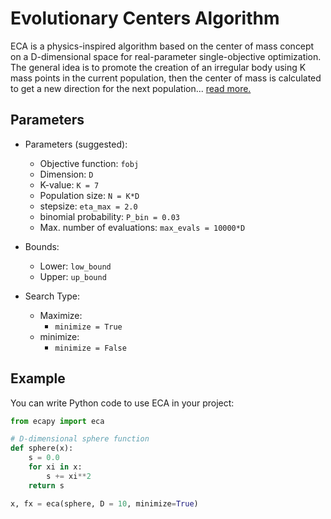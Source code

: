 # Evolutionary Centers Algorithm

ECA is a physics-inspired algorithm based on the center of mass concept on 
a D-dimensional space for real-parameter single-objective optimization. The 
general idea is to promote the creation of an irregular body using K mass points
in the current population, then the center of mass is calculated to get a new direction 
for the next population... [read more.](https://www.dropbox.com/s/kqc22ki2edjtt0y/ECA-optimization.pdf)

## Parameters
- Parameters (suggested):
    - Objective function: `fobj`
    - Dimension: `D`
    - K-value:
           `K = 7`
    - Population size:
           `N = K*D`
    - stepsize:
           `eta_max = 2.0`
    - binomial probability:
           `P_bin = 0.03`
     - Max. number of evaluations:
           `max_evals = 10000*D`

- Bounds:
     - Lower: `low_bound`
     - Upper: `up_bound`

- Search Type:
    - Maximize:
        - `minimize = True`
    - minimize:
        - `minimize = False`


## Example

You can write Python code to use ECA in your project:

```python
from ecapy import eca

# D-dimensional sphere function
def sphere(x):
    s = 0.0
    for xi in x:
        s += xi**2
    return s

x, fx = eca(sphere, D = 10, minimize=True)

```